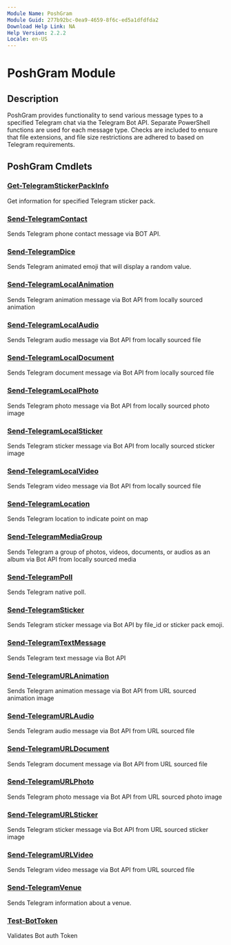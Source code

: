```yaml
---
Module Name: PoshGram
Module Guid: 277b92bc-0ea9-4659-8f6c-ed5a1dfdfda2
Download Help Link: NA
Help Version: 2.2.2
Locale: en-US
---
```


# PoshGram Module
## Description
PoshGram provides functionality to send various message types to a specified Telegram chat via the Telegram Bot API. Separate PowerShell functions are used for each message type. Checks are included to ensure that file extensions, and file size restrictions are adhered to based on Telegram requirements.

## PoshGram Cmdlets
### [Get-TelegramStickerPackInfo](Get-TelegramStickerPackInfo.md)
Get information for specified Telegram sticker pack.

### [Send-TelegramContact](Send-TelegramContact.md)
Sends Telegram phone contact message via BOT API.

### [Send-TelegramDice](Send-TelegramDice.md)
Sends Telegram animated emoji that will display a random value.

### [Send-TelegramLocalAnimation](Send-TelegramLocalAnimation.md)
Sends Telegram animation message via Bot API from locally sourced animation

### [Send-TelegramLocalAudio](Send-TelegramLocalAudio.md)
Sends Telegram audio message via Bot API from locally sourced file

### [Send-TelegramLocalDocument](Send-TelegramLocalDocument.md)
Sends Telegram document message via Bot API from locally sourced file

### [Send-TelegramLocalPhoto](Send-TelegramLocalPhoto.md)
Sends Telegram photo message via Bot API from locally sourced photo image

### [Send-TelegramLocalSticker](Send-TelegramLocalSticker.md)
Sends Telegram sticker message via Bot API from locally sourced sticker image

### [Send-TelegramLocalVideo](Send-TelegramLocalVideo.md)
Sends Telegram video message via Bot API from locally sourced file

### [Send-TelegramLocation](Send-TelegramLocation.md)
Sends Telegram location to indicate point on map

### [Send-TelegramMediaGroup](Send-TelegramMediaGroup.md)
Sends Telegram a group of photos, videos, documents, or audios as an album via Bot API from locally sourced media

### [Send-TelegramPoll](Send-TelegramPoll.md)
Sends Telegram native poll.

### [Send-TelegramSticker](Send-TelegramSticker.md)
Sends Telegram sticker message via Bot API by file_id or sticker pack emoji.

### [Send-TelegramTextMessage](Send-TelegramTextMessage.md)
Sends Telegram text message via Bot API

### [Send-TelegramURLAnimation](Send-TelegramURLAnimation.md)
Sends Telegram animation message via Bot API from URL sourced animation image

### [Send-TelegramURLAudio](Send-TelegramURLAudio.md)
Sends Telegram audio message via Bot API from URL sourced file

### [Send-TelegramURLDocument](Send-TelegramURLDocument.md)
Sends Telegram document message via Bot API from URL sourced file

### [Send-TelegramURLPhoto](Send-TelegramURLPhoto.md)
Sends Telegram photo message via Bot API from URL sourced photo image

### [Send-TelegramURLSticker](Send-TelegramURLSticker.md)
Sends Telegram sticker message via Bot API from URL sourced sticker image

### [Send-TelegramURLVideo](Send-TelegramURLVideo.md)
Sends Telegram video message via Bot API from URL sourced file

### [Send-TelegramVenue](Send-TelegramVenue.md)
Sends Telegram information about a venue.

### [Test-BotToken](Test-BotToken.md)
Validates Bot auth Token


